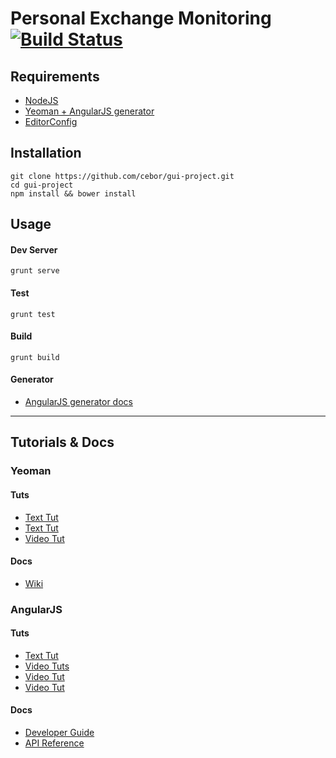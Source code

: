 Personal Exchange Monitoring [![Build Status](https://travis-ci.org/cebor/gui-project.svg)](https://travis-ci.org/cebor/gui-project)
===========

Requirements
-----------
- [NodeJS](http://nodejs.org/)
- [Yeoman + AngularJS generator](http://yeoman.io/)
- [EditorConfig](http://editorconfig.org/)


Installation
-----------
```
git clone https://github.com/cebor/gui-project.git
cd gui-project
npm install && bower install
```

Usage
-----------
#### Dev Server
```
grunt serve
```

#### Test
```
grunt test
```

#### Build
```
grunt build
```

#### Generator
- [AngularJS generator docs](https://github.com/yeoman/generator-angular#generators)


***


Tutorials & Docs
-----------

### Yeoman

#### Tuts
- [Text Tut](http://code.tutsplus.com/tutorials/building-apps-with-the-yeoman-workflow--net-33254)
- [Text Tut](http://www.thinkster.io/angularjs/r1gRPYp4kM/angularjs-tutorial-learn-to-build-modern-webapps)
- [Video Tut](https://www.youtube.com/watch?v=rqdRXqeqgZs)

#### Docs
- [Wiki](https://github.com/yeoman/yeoman/wiki)


### AngularJS

#### Tuts
- [Text Tut](http://docs.angularjs.org/tutorial)
- [Video Tuts](https://www.youtube.com/user/angularjs)
- [Video Tut](https://www.youtube.com/watch?v=i9MHigUZKEM)
- [Video Tut](https://www.youtube.com/watch?v=M4spK4QeUKY)

#### Docs
- [Developer Guide](http://code.angularjs.org/1.2.16/docs/guide)
- [API Reference](http://code.angularjs.org/1.2.16/docs/api)
